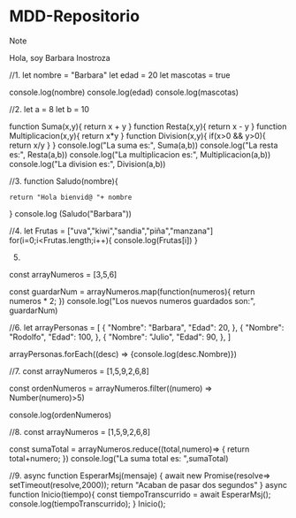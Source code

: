 # MDD-Repositorio

> [!NOTE]
> Hola, soy Barbara Inostroza

//1.
let nombre = "Barbara"
let edad = 20
let mascotas = true

console.log(nombre)
console.log(edad)
console.log(mascotas)





//2.
let a = 8
let b = 10

function Suma(x,y){
    return x + y
}
function Resta(x,y){
    return x - y
}
function Multiplicacion(x,y){
    return x*y
}
function Division(x,y){
    if(x>0 && y>0){
        return x/y
    }
}
console.log("La suma es:", Suma(a,b))
console.log("La resta es:", Resta(a,b))
console.log("La multiplicacion es:", Multiplicacion(a,b))
console.log("La division es:", Division(a,b))





//3.
function Saludo(nombre){

    return "Hola bienvid@ "+ nombre 
}
console.log (Saludo("Barbara"))





//4.
let Frutas = ["uva","kiwi","sandia","piña","manzana"]
for(i=0;i<Frutas.length;i++){
    console.log(Frutas[i])
}





5.
const arrayNumeros = [3,5,6]

const guardarNum = arrayNumeros.map(function(numeros){
    return numeros * 2;
})
console.log("Los nuevos numeros guardados son:", guardarNum)





//6.
let arrayPersonas = [
    {
    "Nombre": "Barbara",
    "Edad": 20,
    },
    {
    "Nombre": "Rodolfo",
    "Edad": 100,
    },
    {
    "Nombre": "Julio",
    "Edad": 90,
    },
    ]
    
arrayPersonas.forEach((desc) => {console.log(desc.Nombre)})






//7.
const arrayNumeros = [1,5,9,2,6,8]

const ordenNumeros = arrayNumeros.filter((numero) => Number(numero)>5)

console.log(ordenNumeros)






//8.
const arrayNumeros = [1,5,9,2,6,8]

const sumaTotal = arrayNumeros.reduce((total,numero)=> {
    return total+numero;
})
console.log("La suma total es: ",sumaTotal)






//9.
async function EsperarMsj(mensaje) {
    await new Promise(resolve=> setTimeout(resolve,2000));
    return "Acaban de pasar dos segundos"
}
async function Inicio(tiempo){
    const tiempoTranscurrido = await EsperarMsj();
    console.log(tiempoTranscurrido);
}
Inicio();